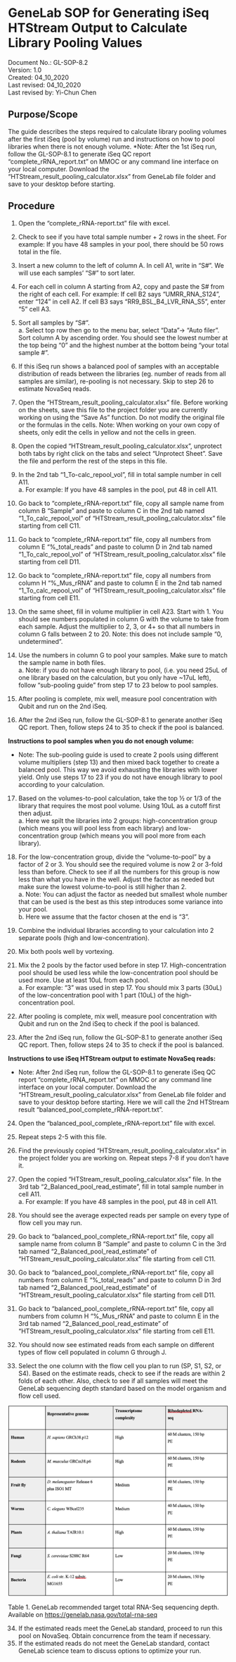 # GeneLab SOP for Generating iSeq HTStream Output to Calculate Library Pooling Values #
Document No.:	GL-SOP-8.2  
Version:	1.0  
Created:	04_10_2020  
Last revised: 	04_10_2020  
Last revised by:	Yi-Chun Chen  

## Purpose/Scope ###

The guide describes the steps required to calculate library pooling volumes after the first iSeq (pool by volume) run and instructions on how to pool libraries when there is not enough volume. 
*Note: After the 1st iSeq run, follow the GL-SOP-8.1 to generate iSeq QC report “complete_rRNA_report.txt” on MMOC or any command line interface on your local computer. Download the “HTStream_result_pooling_calculator.xlsx” from GeneLab file folder and save to your desktop before starting.

## Procedure ##

1.	Open the “complete_rRNA-report.txt” file with excel.
2.	Check to see if you have total sample number + 2 rows in the sheet. 
For example: If you have 48 samples in your pool, there should be 50 rows total in the file.
3.	Insert a new column to the left of column A. In cell A1, write in “S#”. We will use each samples’ “S#” to sort later. 
4.	For each cell in column A starting from A2, copy and paste the S# from the right of each cell. 
For example: If cell B2 says “UMRR_RNA_S124”, enter “124” in cell A2. If cell B3 says “RR9_BSL_B4_LVR_RNA_S5”, enter “5” cell A3.
5.	Sort all samples by “S#”.   
  a.	Select top row then go to the menu bar, select “Data”-> “Auto filer”. Sort column A by ascending order. You should see the lowest number at the top being “0” and the highest number at the bottom being “your total sample #”.  

6.	If this iSeq run shows a balanced pool of samples with an acceptable distribution of reads between the libraries (eg. number of reads from all samples are similar), re-pooling is not necessary. Skip to step 26 to estimate NovaSeq reads.
7.	Open the “HTStream_result_pooling_calculator.xlsx” file. Before working on the sheets, save this file to the project folder you are currently working on using the “Save As” function. Do not modify the original file or the formulas in the cells. 
Note: When working on your own copy of sheets, only edit the cells in yellow and not the cells in green.
8.	Open the copied “HTStream_result_pooling_calculator.xlsx”, unprotect both tabs by right click on the tabs and select “Unprotect Sheet”. Save the file and perform the rest of the steps in this file.
9.	In the 2nd tab “1_To-calc_repool_vol”, fill in total sample number in cell A11.   
  a.	For example: If you have 48 samples in the pool, put 48 in cell A11.  

10.	Go back to “complete_rRNA-report.txt” file, copy all sample name from column B “Sample” and paste to column C in the 2nd tab named “1_To_calc_repool_vol” of “HTStream_result_pooling_calculator.xlsx” file starting from cell C11.
11.	Go back to “complete_rRNA-report.txt” file, copy all numbers from column E “%_total_reads” and paste to column D in 2nd tab named “1_To_calc_repool_vol” of “HTStream_result_pooling_calculator.xlsx” file starting from cell D11.
12.	Go back to “complete_rRNA-report.txt” file, copy all numbers from column H “%_Mus_rRNA” and paste to column E in the 2nd tab named “1_To_calc_repool_vol” of “HTStream_result_pooling_calculator.xlsx” file starting from cell E11.
13.	On the same sheet, fill in volume multiplier in cell A23. Start with 1. You should see numbers populated in column G with the volume to take from each sample. Adjust the multiplier to 2, 3, or 4+ so that all numbers in column G falls between 2 to 20.
Note: this does not include sample “0, undetermined”.
14.	Use the numbers in column G to pool your samples. Make sure to match the sample name in both files.   
  a.	Note: if you do not have enough library to pool, (i.e. you need 25uL of one library based on the calculation, but you only have ~17uL left), follow “sub-pooling guide” from step 17 to 23 below to pool samples.   

15.	After pooling is complete, mix well, measure pool concentration with Qubit and run on the 2nd iSeq. 
16.	After the 2nd iSeq run, follow the GL-SOP-8.1 to generate another iSeq QC report. Then, follow steps 24 to 35 to check if the pool is balanced. 

**Instructions to pool samples when you do not enough volume:**
  
* Note: The sub-pooling guide is used to create 2 pools using different volume multipliers (step 13) and then mixed back together to create a balanced pool. This way we avoid exhausting the libraries with lower yield. Only use steps 17 to 23 if you do not have enough library to pool according to your calculation.

17.	Based on the volumes-to-pool calculation, take the top ½ or 1/3 of the library that requires the most pool volume. Using 10uL as a cutoff first then adjust.   
  a.	Here we spilt the libraries into 2 groups: high-concentration group (which means you will pool less from each library) and low-concentration group (which means you will pool more from each library).  

18.	For the low-concentration group, divide the “volume-to-pool” by a factor of 2 or 3. You should see the required volume is now 2 or 3-fold less than before. Check to see if all the numbers for this group is now less than what you have in the well. Adjust the factor as needed but make sure the lowest volume-to-pool is still higher than 2.  
  a.	Note: You can adjust the factor as needed but smallest whole number that can be used is the best as this step introduces some variance into your pool.  
  b.	Here we assume that the factor chosen at the end is “3”.  

19.	Combine the individual libraries according to your calculation into 2 separate pools (high and low-concentration).
20.	Mix both pools well by vortexing. 
21.	Mix the 2 pools by the factor used before in step 17. High-concentration pool should be used less while the low-concentration pool should be used more. Use at least 10uL from each pool.  
  a.	For example: “3” was used in step 17. You should mix 3 parts (30uL) of the low-concentration pool with 1 part (10uL) of the high-concentration pool.  

22.	After pooling is complete, mix well, measure pool concentration with Qubit and run on the 2nd iSeq to check if the pool is balanced. 
23.	After the 2nd iSeq run, follow the GL-SOP-8.1 to generate another iSeq QC report. Then, follow steps 24 to 35 to check if the pool is balanced. 

**Instructions to use iSeq HTStream output to estimate NovaSeq reads:**

* Note: After 2nd iSeq run, follow the GL-SOP-8.1 to generate iSeq QC report “complete_rRNA_report.txt” on MMOC or any command line interface on your local computer. Download the “HTStream_result_pooling_calculator.xlsx” from GeneLab file folder and save to your desktop before starting. Here we will call the 2nd HTStream result “balanced_pool_complete_rRNA-report.txt”.

24.	Open the “balanced_pool_complete_rRNA-report.txt” file with excel.
25.	Repeat steps 2-5 with this file.
26.	Find the previously copied “HTStream_result_pooling_calculator.xlsx” in the project folder you are working on. Repeat steps 7-8 if you don’t have it. 
27.	Open the copied “HTStream_result_pooling_calculator.xlsx” file. In the 3rd tab “2_Balanced_pool_read_estimate”, fill in total sample number in cell A11.   
  a.	For example: If you have 48 samples in the pool, put 48 in cell A11.  

28.	You should see the average expected reads per sample on every type of flow cell you may run.
29.	Go back to “balanced_pool_complete_rRNA-report.txt” file, copy all sample name from column B “Sample” and paste to column C in the 3rd tab named “2_Balanced_pool_read_estimate” of “HTStream_result_pooling_calculator.xlsx” file starting from cell C11.
30.	Go back to “balanced_pool_complete_rRNA-report.txt” file, copy all numbers from column E “%_total_reads” and paste to column D in 3rd tab named “2_Balanced_pool_read_estimate” of “HTStream_result_pooling_calculator.xlsx” file starting from cell D11.
31.	Go back to “balanced_pool_complete_rRNA-report.txt” file, copy all numbers from column H “%_Mus_rRNA” and paste to column E in the 3rd tab named “2_Balanced_pool_read_estimate” of “HTStream_result_pooling_calculator.xlsx” file starting from cell E11.
32.	You should now see estimated reads from each sample on different types of flow cell populated in column G through J.
33.	Select the one column with the flow cell you plan to run (SP, S1, S2, or S4). Based on the estimate reads, check to see if the reads are within 2 folds of each other. Also, check to see if all samples will meet the GeneLab sequencing depth standard based on the model organism and flow cell used.

<img src="./images/depth_table.png" width="500">

Table 1. GeneLab recommended target total RNA-Seq sequencing depth. Available on https://genelab.nasa.gov/total-rna-seq

34.	If the estimated reads meet the GeneLab standard, proceed to run this pool on NovaSeq. Obtain concurrence from the team if necessary.
35.	If the estimated reads do not meet the GeneLab standard, contact GeneLab science team to discuss options to optimize your run.

